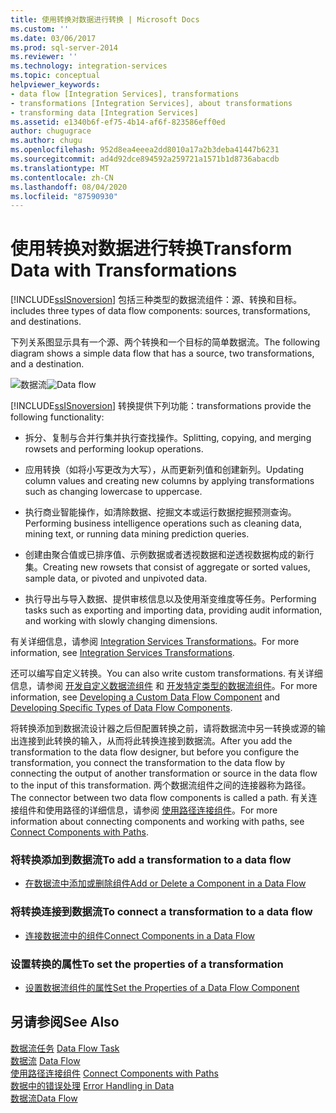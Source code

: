 ```yaml
---
title: 使用转换对数据进行转换 | Microsoft Docs
ms.custom: ''
ms.date: 03/06/2017
ms.prod: sql-server-2014
ms.reviewer: ''
ms.technology: integration-services
ms.topic: conceptual
helpviewer_keywords:
- data flow [Integration Services], transformations
- transformations [Integration Services], about transformations
- transforming data [Integration Services]
ms.assetid: e1340b6f-ef75-4b14-af6f-823586eff0ed
author: chugugrace
ms.author: chugu
ms.openlocfilehash: 952d8ea4eeea2dd8010a17a2b3deba41447b6231
ms.sourcegitcommit: ad4d92dce894592a259721a1571b1d8736abacdb
ms.translationtype: MT
ms.contentlocale: zh-CN
ms.lasthandoff: 08/04/2020
ms.locfileid: "87590930"
---
```

# <a name="transform-data-with-transformations"></a><span data-ttu-id="c05cc-102">使用转换对数据进行转换</span><span class="sxs-lookup"><span data-stu-id="c05cc-102">Transform Data with Transformations</span></span>
  [!INCLUDE[ssISnoversion](../../../includes/ssisnoversion-md.md)] <span data-ttu-id="c05cc-103">包括三种类型的数据流组件：源、转换和目标。</span><span class="sxs-lookup"><span data-stu-id="c05cc-103">includes three types of data flow components: sources, transformations, and destinations.</span></span>  
  
 <span data-ttu-id="c05cc-104">下列关系图显示具有一个源、两个转换和一个目标的简单数据流。</span><span class="sxs-lookup"><span data-stu-id="c05cc-104">The following diagram shows a simple data flow that has a source, two transformations, and a destination.</span></span>  
  
 <span data-ttu-id="c05cc-105">![数据流](../../media/mw-dts-08.gif "数据流")</span><span class="sxs-lookup"><span data-stu-id="c05cc-105">![Data flow](../../media/mw-dts-08.gif "Data flow")</span></span>  
  
 [!INCLUDE[ssISnoversion](../../../includes/ssisnoversion-md.md)] <span data-ttu-id="c05cc-106">转换提供下列功能：</span><span class="sxs-lookup"><span data-stu-id="c05cc-106">transformations provide the following functionality:</span></span>  
  
-   <span data-ttu-id="c05cc-107">拆分、复制与合并行集并执行查找操作。</span><span class="sxs-lookup"><span data-stu-id="c05cc-107">Splitting, copying, and merging rowsets and performing lookup operations.</span></span>  
  
-   <span data-ttu-id="c05cc-108">应用转换（如将小写更改为大写），从而更新列值和创建新列。</span><span class="sxs-lookup"><span data-stu-id="c05cc-108">Updating column values and creating new columns by applying transformations such as changing lowercase to uppercase.</span></span>  
  
-   <span data-ttu-id="c05cc-109">执行商业智能操作，如清除数据、挖掘文本或运行数据挖掘预测查询。</span><span class="sxs-lookup"><span data-stu-id="c05cc-109">Performing business intelligence operations such as cleaning data, mining text, or running data mining prediction queries.</span></span>  
  
-   <span data-ttu-id="c05cc-110">创建由聚合值或已排序值、示例数据或者透视数据和逆透视数据构成的新行集。</span><span class="sxs-lookup"><span data-stu-id="c05cc-110">Creating new rowsets that consist of aggregate or sorted values, sample data, or pivoted and unpivoted data.</span></span>  
  
-   <span data-ttu-id="c05cc-111">执行导出与导入数据、提供审核信息以及使用渐变维度等任务。</span><span class="sxs-lookup"><span data-stu-id="c05cc-111">Performing tasks such as exporting and importing data, providing audit information, and working with slowly changing dimensions.</span></span>  
  
 <span data-ttu-id="c05cc-112">有关详细信息，请参阅 [Integration Services Transformations](integration-services-transformations.md)。</span><span class="sxs-lookup"><span data-stu-id="c05cc-112">For more information, see [Integration Services Transformations](integration-services-transformations.md).</span></span>  
  
 <span data-ttu-id="c05cc-113">还可以编写自定义转换。</span><span class="sxs-lookup"><span data-stu-id="c05cc-113">You can also write custom transformations.</span></span> <span data-ttu-id="c05cc-114">有关详细信息，请参阅 [开发自定义数据流组件](../../extending-packages-custom-objects/data-flow/developing-a-custom-data-flow-component.md) 和 [开发特定类型的数据流组件](../../extending-packages-custom-objects-data-flow-types/developing-specific-types-of-data-flow-components.md)。</span><span class="sxs-lookup"><span data-stu-id="c05cc-114">For more information, see [Developing a Custom Data Flow Component](../../extending-packages-custom-objects/data-flow/developing-a-custom-data-flow-component.md) and [Developing Specific Types of Data Flow Components](../../extending-packages-custom-objects-data-flow-types/developing-specific-types-of-data-flow-components.md).</span></span>  
  
 <span data-ttu-id="c05cc-115">将转换添加到数据流设计器之后但配置转换之前，请将数据流中另一转换或源的输出连接到此转换的输入，从而将此转换连接到数据流。</span><span class="sxs-lookup"><span data-stu-id="c05cc-115">After you add the transformation to the data flow designer, but before you configure the transformation, you connect the transformation to the data flow by connecting the output of another transformation or source in the data flow to the input of this transformation.</span></span> <span data-ttu-id="c05cc-116">两个数据流组件之间的连接器称为路径。</span><span class="sxs-lookup"><span data-stu-id="c05cc-116">The connector between two data flow components is called a path.</span></span> <span data-ttu-id="c05cc-117">有关连接组件和使用路径的详细信息，请参阅 [使用路径连接组件](../../connect-components-with-paths.md)。</span><span class="sxs-lookup"><span data-stu-id="c05cc-117">For more information about connecting components and working with paths, see [Connect Components with Paths](../../connect-components-with-paths.md).</span></span>  
  
### <a name="to-add-a-transformation-to-a-data-flow"></a><span data-ttu-id="c05cc-118">将转换添加到数据流</span><span class="sxs-lookup"><span data-stu-id="c05cc-118">To add a transformation to a data flow</span></span>  
  
-   [<span data-ttu-id="c05cc-119">在数据流中添加或删除组件</span><span class="sxs-lookup"><span data-stu-id="c05cc-119">Add or Delete a Component in a Data Flow</span></span>](../add-or-delete-a-component-in-a-data-flow.md)  
  
### <a name="to-connect-a-transformation-to-a-data-flow"></a><span data-ttu-id="c05cc-120">将转换连接到数据流</span><span class="sxs-lookup"><span data-stu-id="c05cc-120">To connect a transformation to a data flow</span></span>  
  
-   [<span data-ttu-id="c05cc-121">连接数据流中的组件</span><span class="sxs-lookup"><span data-stu-id="c05cc-121">Connect Components in a Data Flow</span></span>](../connect-components-in-a-data-flow.md)  
  
### <a name="to-set-the-properties-of-a-transformation"></a><span data-ttu-id="c05cc-122">设置转换的属性</span><span class="sxs-lookup"><span data-stu-id="c05cc-122">To set the properties of a transformation</span></span>  
  
-   [<span data-ttu-id="c05cc-123">设置数据流组件的属性</span><span class="sxs-lookup"><span data-stu-id="c05cc-123">Set the Properties of a Data Flow Component</span></span>](../set-the-properties-of-a-data-flow-component.md)  
  
## <a name="see-also"></a><span data-ttu-id="c05cc-124">另请参阅</span><span class="sxs-lookup"><span data-stu-id="c05cc-124">See Also</span></span>  
 <span data-ttu-id="c05cc-125">[数据流任务](../../control-flow/data-flow-task.md) </span><span class="sxs-lookup"><span data-stu-id="c05cc-125">[Data Flow Task](../../control-flow/data-flow-task.md) </span></span>  
 <span data-ttu-id="c05cc-126">[数据流](../data-flow.md) </span><span class="sxs-lookup"><span data-stu-id="c05cc-126">[Data Flow](../data-flow.md) </span></span>  
 <span data-ttu-id="c05cc-127">[使用路径连接组件](../../connect-components-with-paths.md) </span><span class="sxs-lookup"><span data-stu-id="c05cc-127">[Connect Components with Paths](../../connect-components-with-paths.md) </span></span>  
 <span data-ttu-id="c05cc-128">[数据中的错误处理](../error-handling-in-data.md) </span><span class="sxs-lookup"><span data-stu-id="c05cc-128">[Error Handling in Data](../error-handling-in-data.md) </span></span>  
 [<span data-ttu-id="c05cc-129">数据流</span><span class="sxs-lookup"><span data-stu-id="c05cc-129">Data Flow</span></span>](../data-flow.md)  
  
  
